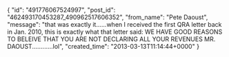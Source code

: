  {
   "id": "491776067524997",
   "post_id": "462493170453287_490962517606352",
   "from_name": "Pete Daoust",
   "message": "that was exactly it......when I received the first QRA letter back in Jan. 2010, this is exactly what that letter said: WE HAVE GOOD REASONS TO BELEIVE THAT YOU ARE NOT DECLARING ALL YOUR REVENUES MR. DAOUST............lol",
   "created_time": "2013-03-13T11:14:44+0000"
 }
